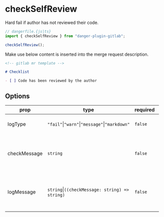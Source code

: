 # checkSelfReview

Hard fail if author has not reviewed their code.

```javascript
// dangerfile.{js|ts}
import { checkSelfReview } from "danger-plugin-gitlab";

checkSelfReview();
```

Make use below content is inserted into the merge request description.

```markdown
<!-- gitlab mr template -->

# Checklist

- [ ] Code has been reviewed by the author
```

## Options

| prop         | type                                           | required | default                                                 | description                                               |
| ------------ | ---------------------------------------------- | -------- | ------------------------------------------------------- | --------------------------------------------------------- |
| logType      | `"fail"`\|`"warn"`\|`"message"`\|`"markdown"`  | `false`  | `"fail"`                                                | The type of log function                                  |
| checkMessage | `string`                                       | `false`  | `"Code has been reviewed by the author"`                | The target message used in the description to be checked  |
| logMessage   | `string`\|`((checkMessage: string) => string)` | `false`  | `"${checkMessage} is unchecked in the MR description."` | The log message that will be printed when the check fails |
